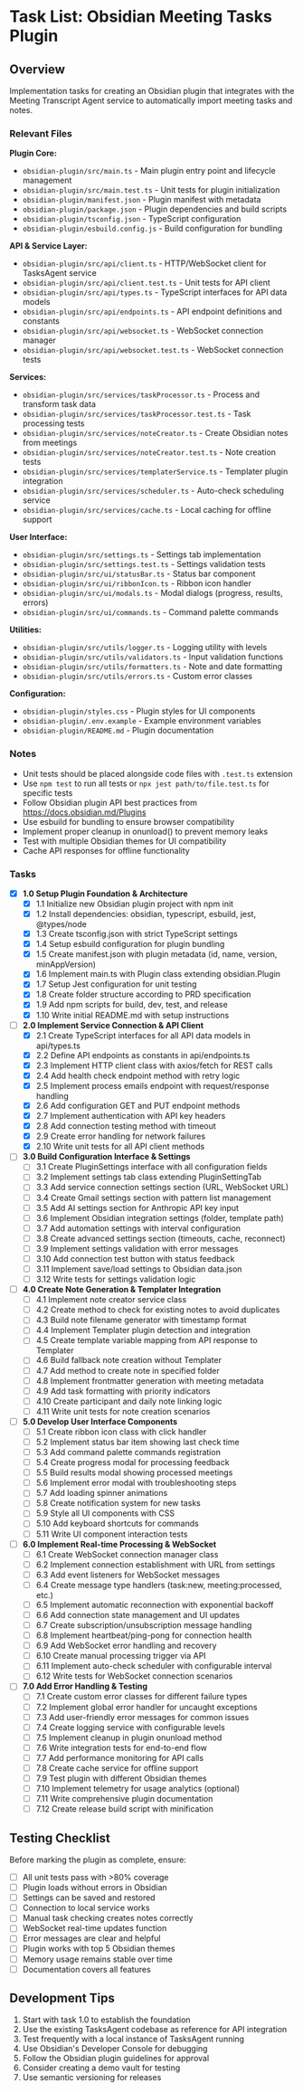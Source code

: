 # Task List: Obsidian Meeting Tasks Plugin

## Overview
Implementation tasks for creating an Obsidian plugin that integrates with the Meeting Transcript Agent service to automatically import meeting tasks and notes.

### Relevant Files

**Plugin Core:**
- `obsidian-plugin/src/main.ts` - Main plugin entry point and lifecycle management
- `obsidian-plugin/src/main.test.ts` - Unit tests for plugin initialization
- `obsidian-plugin/manifest.json` - Plugin manifest with metadata
- `obsidian-plugin/package.json` - Plugin dependencies and build scripts
- `obsidian-plugin/tsconfig.json` - TypeScript configuration
- `obsidian-plugin/esbuild.config.js` - Build configuration for bundling

**API & Service Layer:**
- `obsidian-plugin/src/api/client.ts` - HTTP/WebSocket client for TasksAgent service
- `obsidian-plugin/src/api/client.test.ts` - Unit tests for API client
- `obsidian-plugin/src/api/types.ts` - TypeScript interfaces for API data models
- `obsidian-plugin/src/api/endpoints.ts` - API endpoint definitions and constants
- `obsidian-plugin/src/api/websocket.ts` - WebSocket connection manager
- `obsidian-plugin/src/api/websocket.test.ts` - WebSocket connection tests

**Services:**
- `obsidian-plugin/src/services/taskProcessor.ts` - Process and transform task data
- `obsidian-plugin/src/services/taskProcessor.test.ts` - Task processing tests
- `obsidian-plugin/src/services/noteCreator.ts` - Create Obsidian notes from meetings
- `obsidian-plugin/src/services/noteCreator.test.ts` - Note creation tests
- `obsidian-plugin/src/services/templaterService.ts` - Templater plugin integration
- `obsidian-plugin/src/services/scheduler.ts` - Auto-check scheduling service
- `obsidian-plugin/src/services/cache.ts` - Local caching for offline support

**User Interface:**
- `obsidian-plugin/src/settings.ts` - Settings tab implementation
- `obsidian-plugin/src/settings.test.ts` - Settings validation tests
- `obsidian-plugin/src/ui/statusBar.ts` - Status bar component
- `obsidian-plugin/src/ui/ribbonIcon.ts` - Ribbon icon handler
- `obsidian-plugin/src/ui/modals.ts` - Modal dialogs (progress, results, errors)
- `obsidian-plugin/src/ui/commands.ts` - Command palette commands

**Utilities:**
- `obsidian-plugin/src/utils/logger.ts` - Logging utility with levels
- `obsidian-plugin/src/utils/validators.ts` - Input validation functions
- `obsidian-plugin/src/utils/formatters.ts` - Note and date formatting
- `obsidian-plugin/src/utils/errors.ts` - Custom error classes

**Configuration:**
- `obsidian-plugin/styles.css` - Plugin styles for UI components
- `obsidian-plugin/.env.example` - Example environment variables
- `obsidian-plugin/README.md` - Plugin documentation

### Notes

- Unit tests should be placed alongside code files with `.test.ts` extension
- Use `npm test` to run all tests or `npx jest path/to/file.test.ts` for specific tests
- Follow Obsidian plugin API best practices from https://docs.obsidian.md/Plugins
- Use esbuild for bundling to ensure browser compatibility
- Implement proper cleanup in onunload() to prevent memory leaks
- Test with multiple Obsidian themes for UI compatibility
- Cache API responses for offline functionality

### Tasks

- [x] **1.0 Setup Plugin Foundation & Architecture**
  - [x] 1.1 Initialize new Obsidian plugin project with npm init
  - [x] 1.2 Install dependencies: obsidian, typescript, esbuild, jest, @types/node
  - [x] 1.3 Create tsconfig.json with strict TypeScript settings
  - [x] 1.4 Setup esbuild configuration for plugin bundling
  - [x] 1.5 Create manifest.json with plugin metadata (id, name, version, minAppVersion)
  - [x] 1.6 Implement main.ts with Plugin class extending obsidian.Plugin
  - [x] 1.7 Setup Jest configuration for unit testing
  - [x] 1.8 Create folder structure according to PRD specification
  - [x] 1.9 Add npm scripts for build, dev, test, and release
  - [x] 1.10 Write initial README.md with setup instructions

- [ ] **2.0 Implement Service Connection & API Client**
  - [x] 2.1 Create TypeScript interfaces for all API data models in api/types.ts
  - [x] 2.2 Define API endpoints as constants in api/endpoints.ts
  - [x] 2.3 Implement HTTP client class with axios/fetch for REST calls
  - [x] 2.4 Add health check endpoint method with retry logic
  - [x] 2.5 Implement process emails endpoint with request/response handling
  - [x] 2.6 Add configuration GET and PUT endpoint methods
  - [x] 2.7 Implement authentication with API key headers
  - [x] 2.8 Add connection testing method with timeout
  - [x] 2.9 Create error handling for network failures
  - [x] 2.10 Write unit tests for all API client methods

- [ ] **3.0 Build Configuration Interface & Settings**
  - [ ] 3.1 Create PluginSettings interface with all configuration fields
  - [ ] 3.2 Implement settings tab class extending PluginSettingTab
  - [ ] 3.3 Add service connection settings section (URL, WebSocket URL)
  - [ ] 3.4 Create Gmail settings section with pattern list management
  - [ ] 3.5 Add AI settings section for Anthropic API key input
  - [ ] 3.6 Implement Obsidian integration settings (folder, template path)
  - [ ] 3.7 Add automation settings with interval configuration
  - [ ] 3.8 Create advanced settings section (timeouts, cache, reconnect)
  - [ ] 3.9 Implement settings validation with error messages
  - [ ] 3.10 Add connection test button with status feedback
  - [ ] 3.11 Implement save/load settings to Obsidian data.json
  - [ ] 3.12 Write tests for settings validation logic

- [ ] **4.0 Create Note Generation & Templater Integration**
  - [ ] 4.1 Implement note creator service class
  - [ ] 4.2 Create method to check for existing notes to avoid duplicates
  - [ ] 4.3 Build note filename generator with timestamp format
  - [ ] 4.4 Implement Templater plugin detection and integration
  - [ ] 4.5 Create template variable mapping from API response to Templater
  - [ ] 4.6 Build fallback note creation without Templater
  - [ ] 4.7 Add method to create note in specified folder
  - [ ] 4.8 Implement frontmatter generation with meeting metadata
  - [ ] 4.9 Add task formatting with priority indicators
  - [ ] 4.10 Create participant and daily note linking logic
  - [ ] 4.11 Write unit tests for note creation scenarios

- [ ] **5.0 Develop User Interface Components**
  - [ ] 5.1 Create ribbon icon class with click handler
  - [ ] 5.2 Implement status bar item showing last check time
  - [ ] 5.3 Add command palette commands registration
  - [ ] 5.4 Create progress modal for processing feedback
  - [ ] 5.5 Build results modal showing processed meetings
  - [ ] 5.6 Implement error modal with troubleshooting steps
  - [ ] 5.7 Add loading spinner animations
  - [ ] 5.8 Create notification system for new tasks
  - [ ] 5.9 Style all UI components with CSS
  - [ ] 5.10 Add keyboard shortcuts for commands
  - [ ] 5.11 Write UI component interaction tests

- [ ] **6.0 Implement Real-time Processing & WebSocket**
  - [ ] 6.1 Create WebSocket connection manager class
  - [ ] 6.2 Implement connection establishment with URL from settings
  - [ ] 6.3 Add event listeners for WebSocket messages
  - [ ] 6.4 Create message type handlers (task:new, meeting:processed, etc.)
  - [ ] 6.5 Implement automatic reconnection with exponential backoff
  - [ ] 6.6 Add connection state management and UI updates
  - [ ] 6.7 Create subscription/unsubscription message handling
  - [ ] 6.8 Implement heartbeat/ping-pong for connection health
  - [ ] 6.9 Add WebSocket error handling and recovery
  - [ ] 6.10 Create manual processing trigger via API
  - [ ] 6.11 Implement auto-check scheduler with configurable interval
  - [ ] 6.12 Write tests for WebSocket connection scenarios

- [ ] **7.0 Add Error Handling & Testing**
  - [ ] 7.1 Create custom error classes for different failure types
  - [ ] 7.2 Implement global error handler for uncaught exceptions
  - [ ] 7.3 Add user-friendly error messages for common issues
  - [ ] 7.4 Create logging service with configurable levels
  - [ ] 7.5 Implement cleanup in plugin onunload method
  - [ ] 7.6 Write integration tests for end-to-end flow
  - [ ] 7.7 Add performance monitoring for API calls
  - [ ] 7.8 Create cache service for offline support
  - [ ] 7.9 Test plugin with different Obsidian themes
  - [ ] 7.10 Implement telemetry for usage analytics (optional)
  - [ ] 7.11 Write comprehensive plugin documentation
  - [ ] 7.12 Create release build script with minification

## Testing Checklist

Before marking the plugin as complete, ensure:
- [ ] All unit tests pass with >80% coverage
- [ ] Plugin loads without errors in Obsidian
- [ ] Settings can be saved and restored
- [ ] Connection to local service works
- [ ] Manual task checking creates notes correctly
- [ ] WebSocket real-time updates function
- [ ] Error messages are clear and helpful
- [ ] Plugin works with top 5 Obsidian themes
- [ ] Memory usage remains stable over time
- [ ] Documentation covers all features

## Development Tips

1. Start with task 1.0 to establish the foundation
2. Use the existing TasksAgent codebase as reference for API integration
3. Test frequently with a local instance of TasksAgent running
4. Use Obsidian's Developer Console for debugging
5. Follow the Obsidian plugin guidelines for approval
6. Consider creating a demo vault for testing
7. Use semantic versioning for releases
